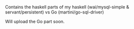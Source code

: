 Contains the haskell parts of my haskell (wai/mysql-simple & servant/persistent) vs Go (martini/go-sql-driver)

Will upload the Go part soon.